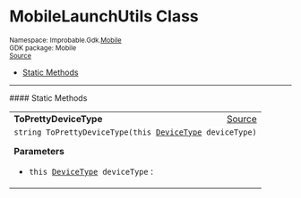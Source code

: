 
# MobileLaunchUtils Class
<sup>
Namespace: Improbable.Gdk.<a href="{{urlRoot}}/api/mobile-index">Mobile</a><br/>
GDK package: Mobile<br/>
<a href="https://www.github.com/spatialos/gdk-for-unity/blob/180a1fc2/workers/unity/Packages/io.improbable.gdk.mobile/Editor/MobileLaunchUtils.cs/#L5">Source</a>
<style>
a code {
                    padding: 0em 0.25em!important;
}
code {
                    background-color: #ffffff!important;
}
</style>
</sup>
<nav id="pageToc" class="page-toc"><ul><li><a href="#static-methods">Static Methods</a>
</ul></nav>











</p>
<hr style="width:100%; border-top-color:#d8d8d8" />
#### Static Methods


</p>




<table width="100%">
    <tr>
        <td style="border-right:none"><a id="toprettydevicetype-this-devicetype"></a><b>ToPrettyDeviceType</b></td>
        <td style="border-left:none; text-align:right"><a href="https://www.github.com/spatialos/gdk-for-unity/blob/180a1fc2/workers/unity/Packages/io.improbable.gdk.mobile/Editor/MobileLaunchUtils.cs/#L7">Source</a></td>
    </tr>
    <tr>
        <td colspan="2">
<code>string ToPrettyDeviceType(this <a href="{{urlRoot}}/api/mobile/device-type">DeviceType</a> deviceType)</code></p>



</p>

<b>Parameters</b>

<ul>
<li><code>this <a href="{{urlRoot}}/api/mobile/device-type">DeviceType</a> deviceType</code> : </li>
</ul>





</td>
    </tr>
</table>








